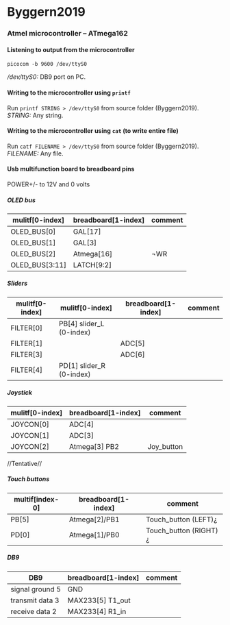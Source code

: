 # Byggern2019

### Atmel microcontroller – ATmega162
#### Listening to output from the microcontroller
`picocom -b 9600 /dev/ttyS0`

*/dev/ttyS0:* DB9 port on PC.

#### Writing to the microcontroller using `printf`
Run `printf STRING > /dev/ttyS0` from source folder (Byggern2019).
*STRING:* Any string.

#### Writing to the microcontroller using `cat` (to write entire file)
Run `catf FILENAME > /dev/ttyS0` from source folder (Byggern2019).
*FILENAME:* Any file.

#### Usb multifunction board to breadboard pins
POWER+/- to 12V and 0 volts


##### OLED bus
mulitf[0-index]	|	breadboard[1-index] | comment
----------------|---------------------|--------
OLED_BUS[0] | GAL[17] |
OLED_BUS[1] | GAL[3] |
OLED_BUS[2] | Atmega[16] | ¬WR
OLED_BUS[3:11] | LATCH[9:2] |

##### Sliders
mulitf[0-index] | mulitf[0-index] | breadboard[1-index] | comment
----------------|-----------------|---------------------|--------
FILTER[0] | PB[4] slider_L (0-index)| | 
FILTER[1] | | ADC[5] | 
FILTER[3] | | ADC[6] | 
FILTER[4] | PD[1] slider_R (0-index)| | 

##### Joystick
mulitf[0-index] | breadboard[1-index] | comment
----------------|---------------------|--------
JOYCON[0] | ADC[4] | 
JOYCON[1] | ADC[3] | 
JOYCON[2] | Atmega[3] PB2| Joy_button

//Tentative//

##### Touch buttons 
multif[index-0]| breadboard[1-index] | comment
---------------|---------------------|--------
PB[5] | Atmega[2]/PB1 | Touch_button (LEFT)¿
PD[0] | Atmega[1]/PB0 | Touch_button (RIGHT)¿

##### DB9 
DB9|breadboard[1-index] | comment
---|--------------------|--------
signal ground 5 | GND
transmit data 3 | MAX233[5] T1_out
receive data 2 | MAX233[4] R1_in


